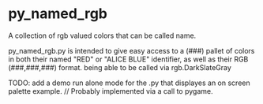 py_named_rgb
============

A collection of rgb valued colors that can be called name.

py_named_rgb.py is intended to give easy access to a (###) pallet of colors in both their named "RED" or "ALICE BLUE"
identifier, as well as their RGB (###,###,###) format.
being able to be called via rgb.DarkSlateGray

TODO: add a demo run alone mode for the .py that displayes an on screen palette example.
    // Probably implemented via a call to pygame.
